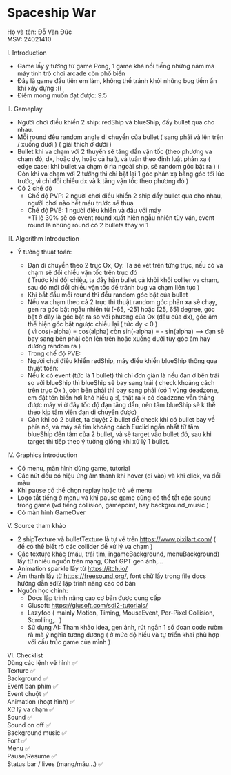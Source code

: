 # Spaceship War
Họ và tên: Đỗ Văn Đức<br>
MSV: 24021410

I. Introduction
- Game lấy ý tưởng từ game Pong, 1 game khá nổi tiếng những năm mà máy tính trò chơi arcade còn phổ biến
- Đây là game đầu tiên em làm, không thể tránh khỏi những bug tiềm ẩn khi xây dựng :((
- Điểm mong muốn đạt được: 9.5

II. Gameplay
- Người chơi điều khiển 2 ship: redShip và blueShip, đẩy bullet qua cho nhau.
- Mỗi round đều random angle di chuyển của bullet ( sang phải và lên trên / xuống dưới ) ( giải thích ở dưới )
- Bullet khi va chạm với 2 thuyền sẽ tăng dần vận tốc (theo phương va chạm đó, dx, hoặc dy, hoặc cả hai), và tuân theo định luật phản xạ ( edge case: khi bullet va chạm ở rìa ngoài ship, sẽ random góc bật ra )
  ( Còn khi va chạm với 2 tường thì chỉ bật lại 1 góc phản xạ bằng góc tới lúc trước, vì chỉ đổi chiều dx và k tăng vận tốc theo phương đó )
- Có 2 chế độ
  + Chế độ PVP: 2 người chơi điều khiển 2 ship đẩy bullet qua cho nhau, người chơi nào hết máu trước sẽ thua
  + Chế độ PVE: 1 người điều khiển và đấu với máy<br>*Tỉ lệ 30% sẽ có event round xuất hiện ngẫu nhiên tùy ván, event round là những round có 2 bullets thay vì 1

III. Algorithm Introduction
- Ý tưởng thuật toán:
  + Đạn di chuyển theo 2 trục Ox, Oy. Ta sẽ xét trên từng trục, nếu có va chạm sẽ đổi chiều vận tốc trên trục đó <br>
  ( Trước khi đổi chiều, ta đẩy hẳn bullet cả khỏi khối collier va chạm, sau đó mới đổi chiều vận tốc để tránh bug va chạm liên tục )
  + Khi bắt đầu mỗi round thì đều random góc bật của bullet
  + Nếu va chạm theo cả 2 trục thì thuật random góc phản xạ sẽ chạy, gen ra góc bật ngẫu nhiên từ [-65, -25] hoặc [25, 65] degree, góc bật ở đây là góc bật ra so với phương của Ox (dấu của dx), góc âm thể hiện góc bật ngược chiều lại ( tức dy < 0 ) <br>
  ( vì cos(-alpha) = cos(alpha) còn sin(-alpha) = - sin(alpha) --> đạn sẽ bay sang bên phải còn lên trên hoặc xuống dưới tùy góc âm hay dương random ra )

  * Trong chế độ PVE:
  - Người chơi điều khiển redShip, máy điều khiển blueShip thông qua thuật toán:
  + Nếu k có event (tức là 1 bullet) thì chỉ đơn giản là nếu đạn ở bên trái so với blueShip thì blueShip sẽ bay sang trái ( check khoảng cách trên trục Ox ), còn bên phải thì bay sang phải (có 1 vùng deadzone, em đặt tên biến hơi khó hiểu ạ :(, thật ra k có deadzone vẫn thắng được máy vì ở đây tốc độ đạn tăng dần, nên tâm blueShip sẽ k thể theo kịp tâm viên đạn di chuyển được)
  + Còn khi có 2 bullet, ta duyệt 2 bullet để check khi có bullet bay về phía nó, và máy sẽ tìm khoảng cách Euclid ngắn nhất từ tâm blueShip đến tâm của 2 bullet, và sẽ target vào bullet đó, sau khi target thì tiếp theo ý tưởng giống khi xử lý 1 bullet.

IV. Graphics introduction
- Có menu, màn hình dừng game, tutorial
- Các nút đều có hiệu ứng âm thanh khi hover (di vào) và khi click, và đổi màu
- Khi pause có thể chọn replay hoặc trở về menu
- Logo tắt tiếng ở menu và khi pause game cũng có thể tắt các sound trong game (vd tiếng collision, gamepoint, hay background_music )
- Có màn hình GameOver

V. Source tham khảo
- 2 shipTexture và bulletTexture là tự vẽ trên https://www.pixilart.com/ ( để có thể biết rõ các collider để xử lý va chạm )
- Các texture khác (máu, trái tim, ingameBackground, menuBackground) lấy từ nhiều nguồn trên mạng, Chat GPT gen ảnh,...
- Animation sparkle lấy từ https://itch.io/
- Âm thanh lấy từ https://freesound.org/, font chữ lấy trong file docs hướng dẫn sdl2 lập trình nâng cao cơ bản
- Nguồn học chính:
  + Docs lập trình nâng cao cơ bản được cung cấp
  + Glusoft: https://glusoft.com/sdl2-tutorials/
  + Lazyfoo ( mainly Motion, Timing, MouseEvent, Per-Pixel Collision, Scrolling,.. )
  + Sử dụng AI: Tham khảo idea, gen ảnh, rút ngắn 1 số đoạn code rườm rà mà ý nghĩa tương đương ( ở mức độ hiểu và tự triển khai phù hợp với cấu trúc game của mình )

VI. Checklist<br>
Dùng các lệnh vẽ hình ✅<br>
Texture ✅<br>
Background ✅<br>
Event bàn phím ✅<br>
Event chuột ✅<br>
Animation (hoạt hình) ✅<br>
Xử lý va chạm ✅<br>
Sound ✅<br>
Sound on off ✅<br>
Background music ✅<br>
Font ✅<br>
Menu ✅<br>
Pause/Resume ✅<br>
Status bar / lives (mạng/máu...) ✅

